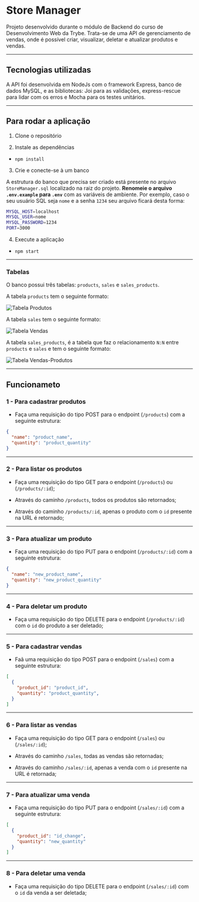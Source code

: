 # Store Manager

Projeto desenvolvido durante o módulo de Backend do curso de Desenvolvimento Web
da Trybe.
Trata-se de uma API de gerenciamento de vendas, onde é possível criar, visualizar, deletar e atualizar produtos e vendas.

---

## Tecnologias utilizadas

A API foi desenvolvida em NodeJs com o framework Express, banco de dados MySQL, e as bibliotecas: Joi para as validações, express-rescue para lidar com os erros e Mocha para os testes unitários.

---

## Para rodar a aplicação

1. Clone o repositório

2. Instale as dependências

- `npm install`

3. Crie e conecte-se à um banco

A estrutura do banco que precisa ser criado está presente no arquivo `StoreManager.sql` localizado na raiz do projeto.
**Renomeie o arquivo `.env.example` para `.env`** com as variáveis de ambiente. Por exemplo, caso o seu usuário SQL seja `nome` e a senha `1234` seu arquivo ficará desta forma:

```sh
MYSQL_HOST=localhost
MYSQL_USER=nome
MYSQL_PASSWORD=1234
PORT=3000
```

4. Execute a aplicação

- `npm start`


---

### Tabelas

O banco possui três tabelas: `products`, `sales` e `sales_products`.

A tabela `products` tem o seguinte formato:

![Tabela Produtos](./public/tableproducts.png)

A tabela `sales` tem o seguinte formato:

![Tabela Vendas](./public/tablesales.png)

A tabela `sales_products`, é a tabela que faz o relacionamento `N:N` entre `products` e `sales` e tem o seguinte formato:

![Tabela Vendas-Produtos](./public/tablesalesproducts.png)

---

## Funcionameto

### 1 - Para cadastrar produtos

- Faça uma requisição do tipo POST para o endpoint (`/products`) com a seguinte estrutura:

```json
{
  "name": "product_name",
  "quantity": "product_quantity"
}
```

---

### 2 - Para listar os produtos

- Faça uma requisição do tipo GET para o endpoint (`/products`) ou (`/products/:id`);

- Através do caminho `/products`, todos os produtos são retornados;

- Através do caminho `/products/:id`, apenas o produto com o `id` presente na URL é retornado;

---

### 3 - Para atualizar um produto

- Faça uma requisição do tipo PUT para o endpoint (`/products/:id`) com a seguinte estrutura:

```json
{
  "name": "new_product_name",
  "quantity": "new_product_quantity"
}
```

---

### 4 - Para deletar um produto

- Faça uma requisição do tipo DELETE para o endpoint (`/products/:id`) com o `id` do produto a ser deletado;

---

### 5 - Para cadastrar vendas

- Faã uma requisição do tipo POST para o endpoint (`/sales`) com a seguinte estrutura:

```json
[
  {
    "product_id": "product_id",
    "quantity": "product_quantity",
  }
]
```

---

### 6 - Para listar as vendas

- Faça uma requisição do tipo GET para o endpoint (`/sales`) ou (`/sales/:id`);

- Através do caminho `/sales`, todas as vendas são retornadas;

- Através do caminho `/sales/:id`, apenas a venda com o `id` presente na URL é retornada;

---

### 7 - Para atualizar uma venda

- Faça uma requisição do tipo PUT para o endpoint (`/sales/:id`) com a seguinte estrutura:

```json
[
  {
    "product_id": "id_change",
    "quantity": "new_quantity"
  }
]
```

---

### 8 - Para deletar uma venda

- Faça uma requisição do tipo DELETE para o endpoint (`/sales/:id`) com o `id` da venda a ser deletada;
